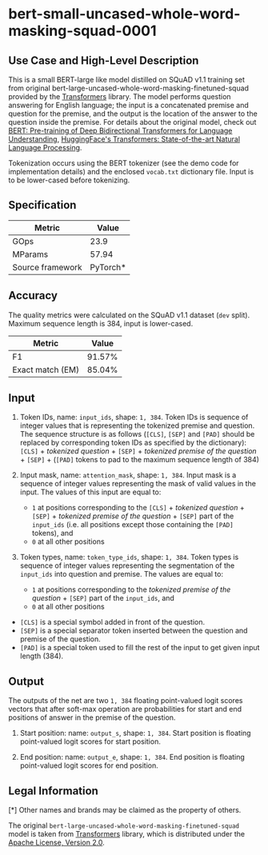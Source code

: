 # bert-small-uncased-whole-word-masking-squad-0001

## Use Case and High-Level Description

This is a small BERT-large like model distilled on SQuAD v1.1 training set from original
bert-large-uncased-whole-word-masking-finetuned-squad provided by the [Transformers](https://github.com/huggingface/transformers) library.
The model performs question answering for English language;
the input is a concatenated premise and question for the premise,
and the output is the location of the answer to the question inside the premise.
For details about the original model, check out
[BERT: Pre-training of Deep Bidirectional Transformers for Language Understanding](https://arxiv.org/abs/1810.04805),
[HuggingFace's Transformers: State-of-the-art Natural Language Processing](https://arxiv.org/abs/1910.03771).

Tokenization occurs using the BERT tokenizer (see the demo code for implementation details) and the enclosed `vocab.txt` dictionary file. Input is to be lower-cased before tokenizing.

## Specification

| Metric            | Value                 |
|-------------------|-----------------------|
| GOps              | 23.9                  |
| MParams           | 57.94                 |
| Source framework  | PyTorch\*             |

## Accuracy

The quality metrics were calculated on the SQuAD v1.1 dataset (`dev` split). Maximum sequence length is 384, input is lower-cased.

| Metric                    | Value         |
|---------------------------|---------------|
| F1                        |        91.57% |
| Exact match (EM)          |        85.04% |

## Input

1. Token IDs, name: `input_ids`, shape: `1, 384`.
Token IDs is sequence of integer values that is representing the tokenized premise and question.
The sequence structure is as follows (`[CLS]`, `[SEP]` and `[PAD]` should be replaced by corresponding token IDs
as specified by the dictionary):
`[CLS]` + *tokenized question* + `[SEP]` + *tokenized premise of the question* + `[SEP]` + (`[PAD]` tokens to pad to the maximum sequence length of 384)

2. Input mask, name: `attention_mask`, shape: `1, 384`.
Input mask is a sequence of integer values representing the mask of valid values in the input.
The values of this input are equal to:
    * `1` at positions corresponding to the `[CLS]` + *tokenized question* + `[SEP]` + *tokenized premise of the question* + `[SEP]` part of the `input_ids`  (i.e. all positions except those containing the `[PAD]` tokens), and
    * `0` at all other positions

3. Token types,  name: `token_type_ids`, shape: `1, 384`.
Token types is sequence of integer values representing the segmentation of the `input_ids` into question and premise.
The values are equal to:
    * `1` at positions corresponding to the *tokenized premise of the question* + `[SEP]` part of the `input_ids`, and
    * `0` at all other positions

* `[CLS]` is a special symbol added in front of the question.
* `[SEP]` is a special separator token inserted between the question and premise of the question.
* `[PAD]` is a special token used to fill the rest of the input to get given input length (384).

## Output

The outputs of the net are two `1, 384` floating point-valued logit scores vectors that after soft-max operation are probabilities for start and end positions of answer in the premise of the question.

1. Start position: name: `output_s`, shape: `1, 384`.
Start position is floating point-valued logit scores for start position.

2. End position: name: `output_e`, shape: `1, 384`.
End position is floating point-valued logit scores for end position.

## Legal Information
[*] Other names and brands may be claimed as the property of others.

The original `bert-large-uncased-whole-word-masking-finetuned-squad` model is taken from [Transformers](https://github.com/huggingface/transformers) library, which is distributed under the [Apache License, Version 2.0](https://raw.githubusercontent.com/huggingface/transformers/master/LICENSE).
